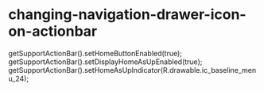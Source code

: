 # changing-navigation-drawer-icon-on-actionbar

getSupportActionBar().setHomeButtonEnabled(true);
getSupportActionBar().setDisplayHomeAsUpEnabled(true);
getSupportActionBar().setHomeAsUpIndicator(R.drawable.ic_baseline_menu_24);

